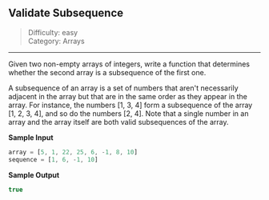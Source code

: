 ## Validate Subsequence

> Difficulty: easy  
> Category: Arrays

---

Given two non-empty arrays of integers, write a function that determines
whether the second array is a subsequence of the first one.

A subsequence of an array is a set of numbers that aren't necessarily adjacent
in the array but that are in the same order as they appear in the array. For
instance, the numbers [1, 3, 4] form a subsequence of the array
[1, 2, 3, 4], and so do the numbers [2, 4]. Note
that a single number in an array and the array itself are both valid
subsequences of the array.

**Sample Input**
```javascript
array = [5, 1, 22, 25, 6, -1, 8, 10]
sequence = [1, 6, -1, 10]
```

**Sample Output**
```javascript
true
```

